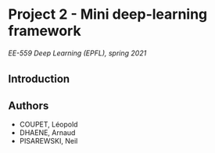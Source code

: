 # Project 2 - Mini deep-learning framework

###### EE-559 Deep Learning (EPFL), spring 2021

## Introduction

## Authors

* COUPET, Léopold
* DHAENE, Arnaud
* PISAREWSKI, Neil
